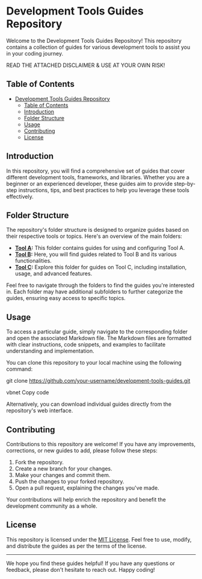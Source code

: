 # Development Tools Guides Repository

Welcome to the Development Tools Guides Repository! This repository contains a collection of guides for various development tools to assist you in your coding journey.

READ THE ATTACHED DISCLAIMER & USE AT YOUR OWN RISK!

## Table of Contents

- [Development Tools Guides Repository](#development-tools-guides-repository)
  - [Table of Contents](#table-of-contents)
  - [Introduction](#introduction)
  - [Folder Structure](#folder-structure)
  - [Usage](#usage)
  - [Contributing](#contributing)
  - [License](#license)

## Introduction

In this repository, you will find a comprehensive set of guides that cover different development tools, frameworks, and libraries. Whether you are a beginner or an experienced developer, these guides aim to provide step-by-step instructions, tips, and best practices to help you leverage these tools effectively.

## Folder Structure

The repository's folder structure is designed to organize guides based on their respective tools or topics. Here's an overview of the main folders:

- **[Tool A](folder-a/README.md):** This folder contains guides for using and configuring Tool A.
- **[Tool B](folder-b/README.md):** Here, you will find guides related to Tool B and its various functionalities.
- **[Tool C](folder-c/README.md):** Explore this folder for guides on Tool C, including installation, usage, and advanced features.

Feel free to navigate through the folders to find the guides you're interested in. Each folder may have additional subfolders to further categorize the guides, ensuring easy access to specific topics.

## Usage

To access a particular guide, simply navigate to the corresponding folder and open the associated Markdown file. The Markdown files are formatted with clear instructions, code snippets, and examples to facilitate understanding and implementation.

You can clone this repository to your local machine using the following command:

git clone https://github.com/your-username/development-tools-guides.git

vbnet
Copy code

Alternatively, you can download individual guides directly from the repository's web interface.

## Contributing

Contributions to this repository are welcome! If you have any improvements, corrections, or new guides to add, please follow these steps:

1. Fork the repository.
2. Create a new branch for your changes.
3. Make your changes and commit them.
4. Push the changes to your forked repository.
5. Open a pull request, explaining the changes you've made.

Your contributions will help enrich the repository and benefit the development community as a whole.

## License

This repository is licensed under the [MIT License](LICENSE). Feel free to use, modify, and distribute the guides as per the terms of the license.

---

We hope you find these guides helpful! If you have any questions or feedback, please don't hesitate to reach out. Happy coding!
